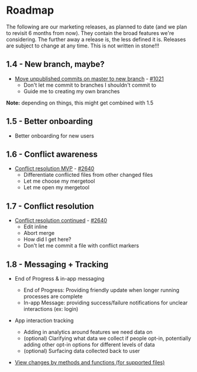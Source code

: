 # Roadmap

The following are our marketing releases, as planned to date (and we plan to revisit 6 months from now). They contain the broad features we're considering. The further away a release is, the less defined it is. Releases are subject to change at any time. This is not written in stone!!!

## 1.4 - New branch, maybe?

- [Move unpublished commits on master to new branch](https://github.com/desktop/desktop/issues/1021) - [#1021](https://github.com/desktop/desktop/issues/1021)
  - Don't let me commit to branches I shouldn't commit to
  - Guide me to creating my own branches 
  
**Note:** depending on things, this might get combined with 1.5 
  
## 1.5 - Better onboarding

- Better onboarding for new users

## 1.6 - Conflict awareness

- [Conflict resolution MVP](https://github.com/desktop/desktop/issues/2640) - [#2640](https://github.com/desktop/desktop/issues/2640)
  - Differentiate conflicted files from other changed files
  - Let me choose my mergetool
  - Let me open my mergetool
  
## 1.7 - Conflict resolution

- [Conflict resolution continued](https://github.com/desktop/desktop/issues/2640) - [#2640](https://github.com/desktop/desktop/issues/2640)
  - Edit inline
  - Abort merge
  - How did I get here?
  - Don't let me commit a file with conflict markers
  
## 1.8 - Messaging + Tracking
  
- End of Progress & in-app messaging
  - End of Progress: Providing friendly update when longer running processes are complete
  - In-app Message: providing success/failure notifications for unclear interactions (ex: login) 

- App interaction tracking
  - Adding in analytics around features we need data on
  - (optional) Clarifying what data we collect if people opt-in, potentially adding other opt-in options for different levels of data
  - (optional) Surfacing data collected back to user 

- [View changes by methods and functions (for supported files)](https://blog.github.com/2017-07-26-quickly-review-changed-methods-and-functions-in-your-pull-requests/)
